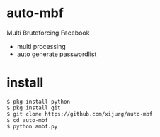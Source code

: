 # auto-mbf
Multi Bruteforcing Facebook
- multi processing
- auto generate passwordlist

# install
````
$ pkg install python
$ pkg install git
$ git clone https://github.com/xijurg/auto-mbf
$ cd auto-mbf
$ python ambf.py
````
